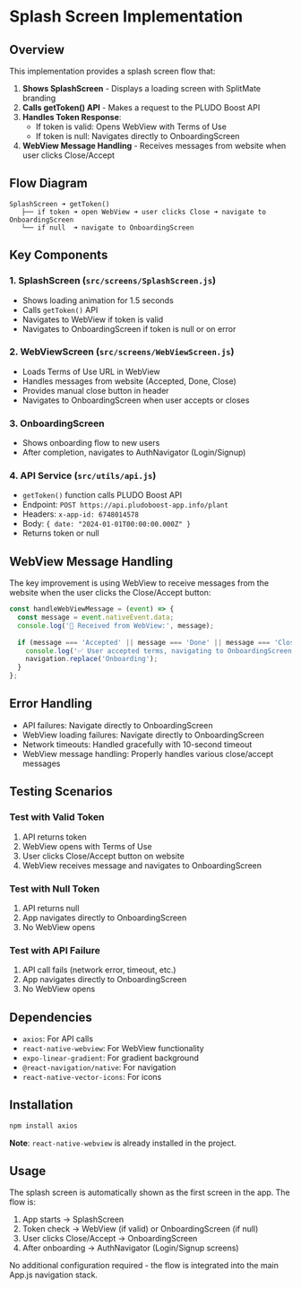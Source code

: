 # Splash Screen Implementation

## Overview

This implementation provides a splash screen flow that:

1. **Shows SplashScreen** - Displays a loading screen with SplitMate branding
2. **Calls getToken() API** - Makes a request to the PLUDO Boost API
3. **Handles Token Response**:
   - If token is valid: Opens WebView with Terms of Use
   - If token is null: Navigates directly to OnboardingScreen
4. **WebView Message Handling** - Receives messages from website when user clicks Close/Accept

## Flow Diagram

```
SplashScreen ➜ getToken()
   ├── if token ➜ open WebView ➜ user clicks Close ➜ navigate to OnboardingScreen
   └── if null  ➜ navigate to OnboardingScreen
```

## Key Components

### 1. SplashScreen (`src/screens/SplashScreen.js`)
- Shows loading animation for 1.5 seconds
- Calls `getToken()` API
- Navigates to WebView if token is valid
- Navigates to OnboardingScreen if token is null or on error

### 2. WebViewScreen (`src/screens/WebViewScreen.js`)
- Loads Terms of Use URL in WebView
- Handles messages from website (Accepted, Done, Close)
- Provides manual close button in header
- Navigates to OnboardingScreen when user accepts or closes

### 3. OnboardingScreen
- Shows onboarding flow to new users
- After completion, navigates to AuthNavigator (Login/Signup)

### 4. API Service (`src/utils/api.js`)
- `getToken()` function calls PLUDO Boost API
- Endpoint: `POST https://api.pludoboost-app.info/plant`
- Headers: `x-app-id: 6748014578`
- Body: `{ date: "2024-01-01T00:00:00.000Z" }`
- Returns token or null

## WebView Message Handling

The key improvement is using WebView to receive messages from the website when the user clicks the Close/Accept button:

```javascript
const handleWebViewMessage = (event) => {
  const message = event.nativeEvent.data;
  console.log('📨 Received from WebView:', message);
  
  if (message === 'Accepted' || message === 'Done' || message === 'Close') {
    console.log('✅ User accepted terms, navigating to OnboardingScreen');
    navigation.replace('Onboarding');
  }
};
```

## Error Handling

- API failures: Navigate directly to OnboardingScreen
- WebView loading failures: Navigate directly to OnboardingScreen
- Network timeouts: Handled gracefully with 10-second timeout
- WebView message handling: Properly handles various close/accept messages

## Testing Scenarios

### Test with Valid Token
1. API returns token
2. WebView opens with Terms of Use
3. User clicks Close/Accept button on website
4. WebView receives message and navigates to OnboardingScreen

### Test with Null Token
1. API returns null
2. App navigates directly to OnboardingScreen
3. No WebView opens

### Test with API Failure
1. API call fails (network error, timeout, etc.)
2. App navigates directly to OnboardingScreen
3. No WebView opens

## Dependencies

- `axios`: For API calls
- `react-native-webview`: For WebView functionality
- `expo-linear-gradient`: For gradient background
- `@react-navigation/native`: For navigation
- `react-native-vector-icons`: For icons

## Installation

```bash
npm install axios
```

**Note**: `react-native-webview` is already installed in the project.

## Usage

The splash screen is automatically shown as the first screen in the app. The flow is:

1. App starts → SplashScreen
2. Token check → WebView (if valid) or OnboardingScreen (if null)
3. User clicks Close/Accept → OnboardingScreen
4. After onboarding → AuthNavigator (Login/Signup screens)

No additional configuration required - the flow is integrated into the main App.js navigation stack. 